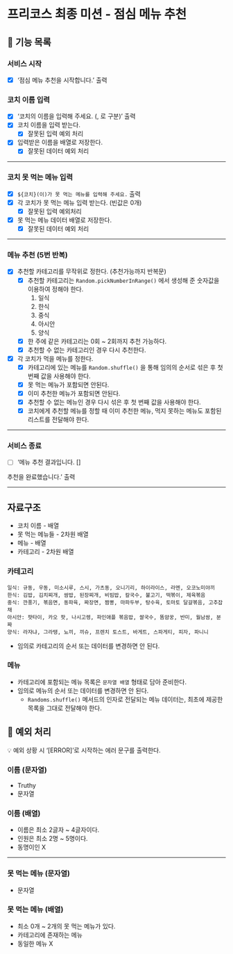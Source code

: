 # 프리코스 최종 미션 - 점심 메뉴 추천

## 🚀 기능 목록

### 서비스 시작

- [x] ‘점심 메뉴 추천을 시작합니다.’ 출력

### 코치 이름 입력

- [x] ‘코치의 이름을 입력해 주세요. (, 로 구분)’ 출력
- [x] 코치 이름을 입력 받는다.
  - [x] 잘못된 입력 예외 처리
- [x] 입력받은 이름을 배열로 저장한다.
  - [x] 잘못된 데이터 예외 처리

---

### 코치 못 먹는 메뉴 입력

- [x] `${코치}(이)가 못 먹는 메뉴를 입력해 주세요.` 출력
- [x] 각 코치가 못 먹는 메뉴 입력 받는다. (빈값은 0개)
  - [x] 잘못된 입력 예외처리
- [x] 못 먹는 메뉴 데이터 배열로 저장한다.
  - [x] 잘못된 데이터 예외 처리

---

### 메뉴 추천 (5번 반복)

- [x] 추천할 카테고리를 무작위로 정한다. (추천가능까지 반복문)
  - [x] 추천할 카테고리는 `Random.pickNumberInRange()` 에서 생성해 준 숫자값을 이용하여 정해야 한다.
    1. 일식
    2. 한식
    3. 중식
    4. 아시안
    5. 양식
  - [x] 한 주에 같은 카테고리는 0회 ~ 2회까지 추천 가능하다.
  - [x] 추천할 수 없는 카테고리인 경우 다시 추천한다.
- [x] 각 코치가 먹을 메뉴를 정한다.
  - [x] 카테고리에 있는 메뉴를 `Random.shuffle()` 을 통해 임의의 순서로 섞은 후 첫 번째 값을 사용해야 한다.
  - [x] 못 먹는 메뉴가 포함되면 안된다.
  - [x] 이미 추천한 메뉴가 포함되면 안된다.
  - [x] 추천할 수 없는 메뉴인 경우 다시 섞은 후 첫 번째 값을 사용해야 한다.
  - [x] 코치에게 추천할 메뉴를 정할 때 이미 추천한 메뉴, 먹지 못하는 메뉴도 포함된 리스트를 전달해야 한다.

---

### 서비스 종료

- [ ] ‘메뉴 추천 결과입니다.
      []

추천을 완료했습니다.’ 출력

---

## 자료구조

- 코치 이름 - 배열
- 못 먹는 메뉴들 - 2차원 배열
- 메뉴 - 배열
- 카테고리 - 2차원 배열

### 카테고리

```
일식: 규동, 우동, 미소시루, 스시, 가츠동, 오니기리, 하이라이스, 라멘, 오코노미야끼
한식: 김밥, 김치찌개, 쌈밥, 된장찌개, 비빔밥, 칼국수, 불고기, 떡볶이, 제육볶음
중식: 깐풍기, 볶음면, 동파육, 짜장면, 짬뽕, 마파두부, 탕수육, 토마토 달걀볶음, 고추잡채
아시안: 팟타이, 카오 팟, 나시고렝, 파인애플 볶음밥, 쌀국수, 똠얌꿍, 반미, 월남쌈, 분짜
양식: 라자냐, 그라탱, 뇨끼, 끼슈, 프렌치 토스트, 바게트, 스파게티, 피자, 파니니
```

- 임의로 카테고리의 순서 또는 데이터를 변경하면 안 된다.

### 메뉴

- 카테고리에 포함되는 메뉴 목록은 `문자열 배열` 형태로 담아 준비한다.
- 임의로 메뉴의 순서 또는 데이터를 변경하면 안 된다.
  - `Randoms.shuffle()` 메서드의 인자로 전달되는 메뉴 데이터는, 최초에 제공한 목록을 그대로 전달해야 한다.

## 🧨 예외 처리

<aside>
💡 예외 상황 시 ‘[ERROR]’로 시작하는 에러 문구를 출력한다.

</aside>

### 이름 (문자열)

- Truthy
- 문자열

### 이름 (배열)

- 이름은 최소 2글자 ~ 4글자이다.
- 인원은 최소 2명 ~ 5명이다.
- 동명이인 X

---

### 못 먹는 메뉴 (문자열)

- 문자열

### 못 먹는 메뉴 (배열)

- 최소 0개 ~ 2개의 못 먹는 메뉴가 있다.
- 카테고리에 존재하는 메뉴
- 동일한 메뉴 X
